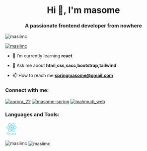 <h1 align="center">Hi 👋, I'm masome</h1>
<h3 align="center">A passionate frontend developer from nowhere</h3>

<p align="left"> <img src="https://komarev.com/ghpvc/?username=masiimc&label=Profile%20views&color=0e75b6&style=flat" alt="masiimc" /> </p>

<p align="left"> <a href="https://github.com/ryo-ma/github-profile-trophy"><img src="https://github-profile-trophy.vercel.app/?username=masiimc" alt="masiimc" /></a> </p>

- 🌱 I’m currently learning **react**

- 💬 Ask me about **html,css,sacc,bootstrap,tailwind**

- 📫 How to reach me **springmasome@gmail.com**

<h3 align="left">Connect with me:</h3>
<p align="left">
<a href="https://codepen.io/aurora_22" target="blank"><img align="center" src="https://raw.githubusercontent.com/rahuldkjain/github-profile-readme-generator/master/src/images/icons/Social/codepen.svg" alt="aurora_22" height="30" width="40" /></a>
<a href="https://linkedin.com/in/masome-spring" target="blank"><img align="center" src="https://raw.githubusercontent.com/rahuldkjain/github-profile-readme-generator/master/src/images/icons/Social/linked-in-alt.svg" alt="masome-spring" height="30" width="40" /></a>
<a href="https://instagram.com/mahmudi_web" target="blank"><img align="center" src="https://raw.githubusercontent.com/rahuldkjain/github-profile-readme-generator/master/src/images/icons/Social/instagram.svg" alt="mahmudi_web" height="30" width="40" /></a>
</p>

<h3 align="left">Languages and Tools:</h3>
<p align="left"> <a href="https://reactjs.org/" target="_blank" rel="noreferrer"> <img src="https://raw.githubusercontent.com/devicons/devicon/master/icons/react/react-original-wordmark.svg" alt="react" width="40" height="40"/> </a> </p>

<p><img align="left" src="https://github-readme-stats.vercel.app/api/top-langs?username=masiimc&show_icons=true&locale=en&layout=compact" alt="masiimc" /></p>

<p>&nbsp;<img align="center" src="https://github-readme-stats.vercel.app/api?username=masiimc&show_icons=true&locale=en" alt="masiimc" /></p>
